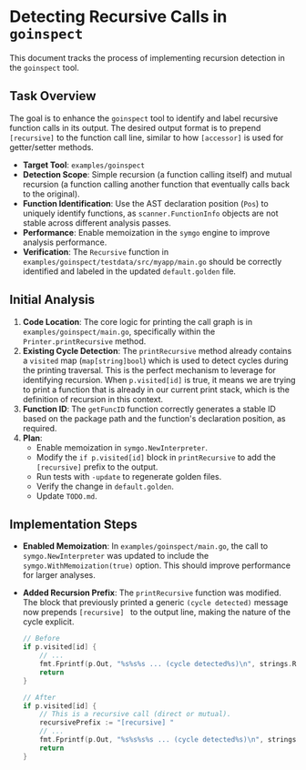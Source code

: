 # Detecting Recursive Calls in `goinspect`

This document tracks the process of implementing recursion detection in the `goinspect` tool.

## Task Overview

The goal is to enhance the `goinspect` tool to identify and label recursive function calls in its output. The desired output format is to prepend `[recursive]` to the function call line, similar to how `[accessor]` is used for getter/setter methods.

- **Target Tool**: `examples/goinspect`
- **Detection Scope**: Simple recursion (a function calling itself) and mutual recursion (a function calling another function that eventually calls back to the original).
- **Function Identification**: Use the AST declaration position (`Pos`) to uniquely identify functions, as `scanner.FunctionInfo` objects are not stable across different analysis passes.
- **Performance**: Enable memoization in the `symgo` engine to improve analysis performance.
- **Verification**: The `Recursive` function in `examples/goinspect/testdata/src/myapp/main.go` should be correctly identified and labeled in the updated `default.golden` file.

## Initial Analysis

1.  **Code Location**: The core logic for printing the call graph is in `examples/goinspect/main.go`, specifically within the `Printer.printRecursive` method.
2.  **Existing Cycle Detection**: The `printRecursive` method already contains a `visited` map (`map[string]bool`) which is used to detect cycles during the printing traversal. This is the perfect mechanism to leverage for identifying recursion. When `p.visited[id]` is true, it means we are trying to print a function that is already in our current print stack, which is the definition of recursion in this context.
3.  **Function ID**: The `getFuncID` function correctly generates a stable ID based on the package path and the function's declaration position, as required.
4.  **Plan**:
    - Enable memoization in `symgo.NewInterpreter`.
    - Modify the `if p.visited[id]` block in `printRecursive` to add the `[recursive]` prefix to the output.
    - Run tests with `-update` to regenerate golden files.
    - Verify the change in `default.golden`.
    - Update `TODO.md`.

## Implementation Steps

- **Enabled Memoization**: In `examples/goinspect/main.go`, the call to `symgo.NewInterpreter` was updated to include the `symgo.WithMemoization(true)` option. This should improve performance for larger analyses.

- **Added Recursion Prefix**: The `printRecursive` function was modified. The block that previously printed a generic `(cycle detected)` message now prepends `[recursive] ` to the output line, making the nature of the cycle explicit.

  ```go
  // Before
  if p.visited[id] {
      // ...
      fmt.Fprintf(p.Out, "%s%s%s ... (cycle detected%s)\n", strings.Repeat("  ", indent), accessorPrefix, formatted, cycleRef)
      return
  }

  // After
  if p.visited[id] {
      // This is a recursive call (direct or mutual).
      recursivePrefix := "[recursive] "
      // ...
      fmt.Fprintf(p.Out, "%s%s%s%s ... (cycle detected%s)\n", strings.Repeat("  ", indent), recursivePrefix, accessorPrefix, formatted, cycleRef)
      return
  }
  ```